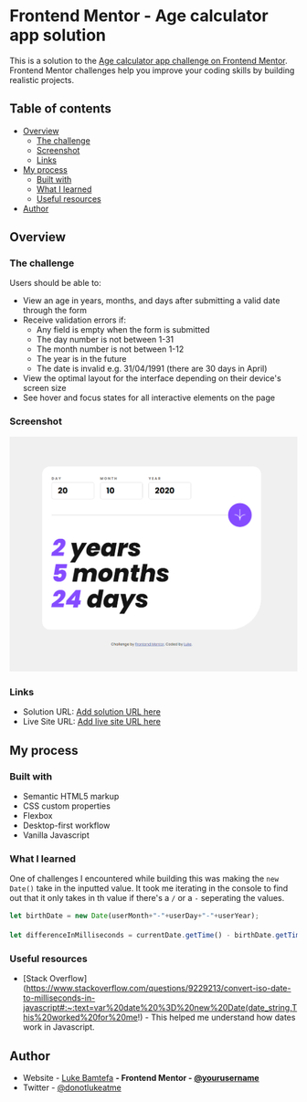# Frontend Mentor - Age calculator app solution

This is a solution to the [Age calculator app challenge on Frontend Mentor](https://www.frontendmentor.io/challenges/age-calculator-app-dF9DFFpj-Q). Frontend Mentor challenges help you improve your coding skills by building realistic projects.

## Table of contents

- [Overview](#overview)
  - [The challenge](#the-challenge)
  - [Screenshot](#screenshot)
  - [Links](#links)
- [My process](#my-process)
  - [Built with](#built-with)
  - [What I learned](#what-i-learned)
  - [Useful resources](#useful-resources)
- [Author](#author)

## Overview

### The challenge

Users should be able to:

- View an age in years, months, and days after submitting a valid date through the form
- Receive validation errors if:
  - Any field is empty when the form is submitted
  - The day number is not between 1-31
  - The month number is not between 1-12
  - The year is in the future
  - The date is invalid e.g. 31/04/1991 (there are 30 days in April)
- View the optimal layout for the interface depending on their device's screen size
- See hover and focus states for all interactive elements on the page

### Screenshot

![Age Calculator Screen](./screenshot.png)

### Links

- Solution URL: [Add solution URL here](https://your-solution-url.com)
- Live Site URL: [Add live site URL here](https://your-live-site-url.com)

## My process

### Built with

- Semantic HTML5 markup
- CSS custom properties
- Flexbox
- Desktop-first workflow
- Vanilla Javascript

### What I learned

One of challenges I encountered while building this was making the ```new Date()``` take in the inputted value. It took me iterating in the console to find out that it only takes in th value if there's a `/` or a `-` seperating the values.

```js
let birthDate = new Date(userMonth+"-"+userDay+"-"+userYear);  

let differenceInMilliseconds = currentDate.getTime() - birthDate.getTime();
```

### Useful resources

- [Stack Overflow](https://www.stackoverflow.com/questions/9229213/convert-iso-date-to-milliseconds-in-javascript#:~:text=var%20date%20%3D%20new%20Date(date_string,This%20worked%20for%20me!) - This helped me understand how dates work in Javascript.

## Author

- Website - [Luke Bamtefa](https://luke-at.me)
**- Frontend Mentor - [@yourusername](https://www.frontendmentor.io/profile/yourusername)**
- Twitter - [@donotlukeatme](https://www.twitter.com/donotlukeatme)
